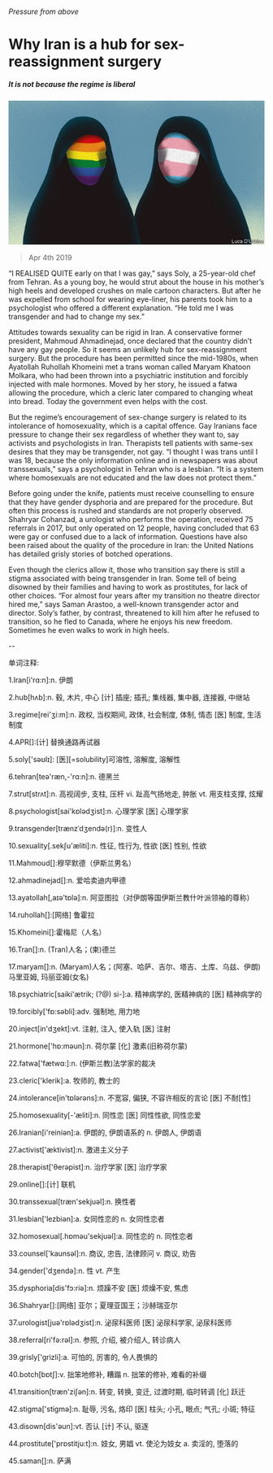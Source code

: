 ###### Pressure from above

# Why Iran is a hub for sex-reassignment surgery 

##### It is not because the regime is liberal 

![image](images/20190406_MAD001_0.jpg) 

> Apr 4th 2019 

“I REALISED QUITE early on that I was gay,” says Soly, a 25-year-old chef from Tehran. As a young boy, he would strut about the house in his mother’s high heels and developed crushes on male cartoon characters. But after he was expelled from school for wearing eye-liner, his parents took him to a psychologist who offered a different explanation. “He told me I was transgender and had to change my sex.” 

Attitudes towards sexuality can be rigid in Iran. A conservative former president, Mahmoud Ahmadinejad, once declared that the country didn’t have any gay people. So it seems an unlikely hub for sex-reassignment surgery. But the procedure has been permitted since the mid-1980s, when Ayatollah Ruhollah Khomeini met a trans woman called Maryam Khatoon Molkara, who had been thrown into a psychiatric institution and forcibly injected with male hormones. Moved by her story, he issued a fatwa allowing the procedure, which a cleric later compared to changing wheat into bread. Today the government even helps with the cost. 

But the regime’s encouragement of sex-change surgery is related to its intolerance of homosexuality, which is a capital offence. Gay Iranians face pressure to change their sex regardless of whether they want to, say activists and psychologists in Iran. Therapists tell patients with same-sex desires that they may be transgender, not gay. “I thought I was trans until I was 18, because the only information online and in newspapers was about transsexuals,” says a psychologist in Tehran who is a lesbian. “It is a system where homosexuals are not educated and the law does not protect them.” 

Before going under the knife, patients must receive counselling to ensure that they have gender dysphoria and are prepared for the procedure. But often this process is rushed and standards are not properly observed. Shahryar Cohanzad, a urologist who performs the operation, received 75 referrals in 2017, but only operated on 12 people, having concluded that 63 were gay or confused due to a lack of information. Questions have also been raised about the quality of the procedure in Iran: the United Nations has detailed grisly stories of botched operations. 

Even though the clerics allow it, those who transition say there is still a stigma associated with being transgender in Iran. Some tell of being disowned by their families and having to work as prostitutes, for lack of other choices. “For almost four years after my transition no theatre director hired me,” says Saman Arastoo, a well-known transgender actor and director. Soly’s father, by contrast, threatened to kill him after he refused to transition, so he fled to Canada, where he enjoys his new freedom. Sometimes he even walks to work in high heels. 

-- 

 单词注释:

1.Iran[i'rɑ:n]:n. 伊朗 

2.hub[hʌb]:n. 毂, 木片, 中心 [计] 插座; 插孔; 集线器, 集中器, 连接器, 中继站 

3.regime[rei'ʒi:m]:n. 政权, 当权期间, 政体, 社会制度, 体制, 情态 [医] 制度, 生活制度 

4.APR[]:[计] 替换通路再试器 

5.soly['səʊlɪ]: [医][=solubility]可溶性, 溶解度, 溶解性 

6.tehran[teә'ræn,-'rɑ:n]:n. 德黑兰 

7.strut[strʌt]:n. 高视阔步, 支柱, 压杆 vi. 趾高气扬地走, 肿胀 vt. 用支柱支撑, 炫耀 

8.psychologist[sai'kɒlәdʒist]:n. 心理学家 [医] 心理学家 

9.transgender[trænzˈdʒendə(r)]:n. 变性人 

10.sexuality[.sekʃu'æliti]:n. 性征, 性行为, 性欲 [医] 性别, 性欲 

11.Mahmoud[]:穆罕默德（伊斯兰男名） 

12.ahmadinejad[]:n. 爱哈卖迪内甲德 

13.ayatollah[,aɪə'tɒlə]:n. 阿亚图拉（对伊朗等国伊斯兰教什叶派领袖的尊称） 

14.ruhollah[]:[网络] 鲁霍拉 

15.Khomeini[]:霍梅尼（人名） 

16.Tran[]:n. (Tran)人名；(柬)德兰 

17.maryam[]:n. (Maryam)人名；(阿塞、哈萨、吉尔、塔吉、土库、乌兹、伊朗)马里亚姆, 玛丽亚姆(女名) 

18.psychiatric[saiki'ætrik; (?@) si-]:a. 精神病学的, 医精神病的 [医] 精神病学的 

19.forcibly['fɒ:sәbli]:adv. 强制地, 用力地 

20.inject[in'dʒekt]:vt. 注射, 注入, 使入轨 [医] 注射 

21.hormone['hɒ:mәun]:n. 荷尔蒙 [化] 激素(旧称荷尔蒙) 

22.fatwa['fætwɑ:]:n. (伊斯兰教)法学家的裁决 

23.cleric['klerik]:a. 牧师的, 教士的 

24.intolerance[in'tɒlәrәns]:n. 不宽容, 偏狭, 不容许相反的言论 [医] 不耐[性] 

25.homosexuality[-'æliti]:n. 同性恋 [医] 同性性欲, 同性恋爱 

26.Iranian[i'reiniәn]:a. 伊朗的, 伊朗语系的 n. 伊朗人, 伊朗语 

27.activist['æktivist]:n. 激进主义分子 

28.therapist['θerәpist]:n. 治疗学家 [医] 治疗学家 

29.online[]:[计] 联机 

30.transsexual[træn'sekjuәl]:n. 换性者 

31.lesbian['lezbiәn]:a. 女同性恋的 n. 女同性恋者 

32.homosexual[.hɒmәu'sekjuәl]:a. 同性恋的 n. 同性恋者 

33.counsel['kaunsәl]:n. 商议, 忠告, 法律顾问 v. 商议, 劝告 

34.gender['dʒendә]:n. 性 vt. 产生 

35.dysphoria[dis'fɔ:riә]:n. 烦躁不安 [医] 烦燥不安, 焦虑 

36.Shahryar[]:[网络] 亚尔；夏理亚国王；沙赫瑞亚尔 

37.urologist[juә'rɒlәdʒist]:n. 泌尿科医师 [医] 泌尿科学家, 泌尿科医师 

38.referral[ri'fә:rәl]:n. 参照, 介绍, 被介绍人, 转诊病人 

39.grisly['grizli]:a. 可怕的, 厉害的, 令人畏惧的 

40.botch[bɒtʃ]:v. 拙笨地修补, 糟蹋 n. 拙笨的修补, 难看的补缀 

41.transition[træn'ziʃәn]:n. 转变, 转换, 变迁, 过渡时期, 临时转调 [化] 跃迁 

42.stigma['stigmә]:n. 耻辱, 污名, 烙印 [医] 柱头; 小孔, 眼点; 气孔; 小斑; 特征 

43.disown[dis'әun]:vt. 否认 [计] 不认, 驱逐 

44.prostitute['prɒstitju:t]:n. 妓女, 男娼 vt. 使沦为妓女 a. 卖淫的, 堕落的 

45.saman[]:n. 萨满 

